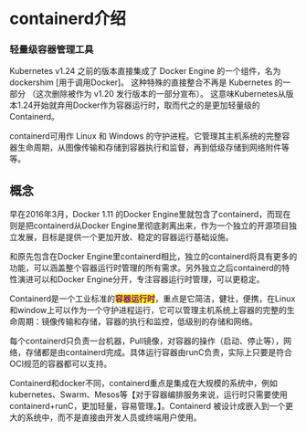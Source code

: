 # containerd介绍

### 轻量级容器管理工具

Kubernetes v1.24 之前的版本直接集成了 Docker Engine 的一个组件，名为 dockershim \[用于调用Docker]。 这种特殊的直接整合不再是 Kubernetes 的一部分 （这次删除被作为 v1.20 发行版本的一部分宣布）。 这意味Kubernetes从版本1.24开始就弃用Docker作为容器运行时，取而代之的是更加轻量级的Containerd。

containerd可用作 Linux 和 Windows 的守护进程。它管理其主机系统的完整容器生命周期，从图像传输和存储到容器执行和监督，再到低级存储到网络附件等等。

## 概念

早在2016年3月，Docker 1.11 的Docker Engine里就包含了containerd，而现在则是把containerd从Docker Engine里彻底剥离出来，作为一个独立的开源项目独立发展，目标是提供一个更加开放、稳定的容器运行基础设施。

和原先包含在Docker Engine里containerd相比，独立的containerd将具有更多的功能，可以涵盖整个容器运行时管理的所有需求。另外独立之后containerd的特性演进可以和Docker Engine分开，专注容器运行时管理，可以更稳定。

Containerd是一个工业标准的<mark style="color:purple;">**容器运行时**</mark>，重点是它简洁，健壮，便携，在Linux和window上可以作为一个守护进程运行，它可以管理主机系统上容器的完整的生命周期：镜像传输和存储，容器的执行和监控，低级别的存储和网络。

每个containerd只负责一台机器，Pull镜像，对容器的操作（启动、停止等），网络，存储都是由containerd完成。具体运行容器由runC负责，实际上只要是符合OCI规范的容器都可以支持。

Containerd和docker不同，containerd重点是集成在大规模的系统中，例如kubernetes、Swarm、Mesos等【对于容器编排服务来说，运行时只需要使用containerd+runC，更加轻量，容易管理。】。Containerd 被设计成嵌入到一个更大的系统中，而不是直接由开发人员或终端用户使用。

